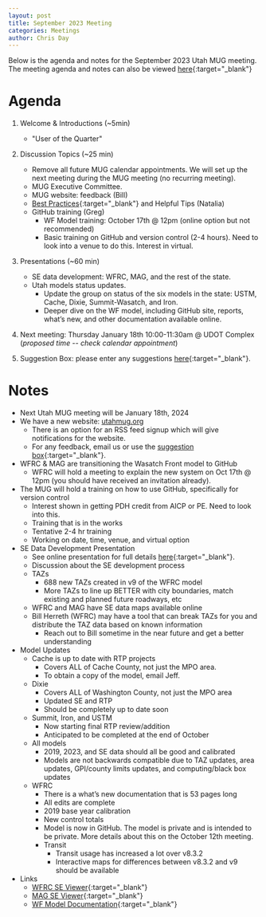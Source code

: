 ```yaml
---
layout: post
title: September 2023 Meeting
categories: Meetings
author: Chris Day
---
```


Below is the agenda and notes for the September 2023 Utah MUG meeting. The meeting agenda and notes can also be viewed [here](https://docs.google.com/document/d/1INjGpaTnoyNo5jwV2wH1SD8sooiiuDyAiZdpoRF9ekA/edit){:target="_blank"}

# Agenda

1. Welcome & Introductions (~5min)
   - "User of the Quarter"

2. Discussion Topics (~25 min)

   - Remove all future MUG calendar appointments. We will set up the next meeting during the MUG meeting (no recurring meeting).
   - MUG Executive Committee.
   - MUG website: feedback (Bill)
   - [Best Practices](https://docs.google.com/spreadsheets/d/1chQ7D8hAQuFVv478rdDLal3MjjM0R-zsp9aYvOIezrE/edit#gid=0){:target="_blank"} and Helpful Tips (Natalia)
   - GitHub training (Greg)
      - WF Model training: October 17th @ 12pm (online option but not recommended)
      - Basic training on GitHub and version control (2-4 hours). Need to look into a venue to do this. Interest in virtual. 

3. Presentations (~60 min)
    
   - SE data development: WFRC, MAG, and the rest of the state.
   - Utah models status updates.
      - Update the group on status of the six models in the state: USTM, Cache, Dixie, Summit-Wasatch, and Iron.
      - Deeper dive on the WF model, including GitHub site, reports, what’s new, and other documentation available online.

4. Next meeting: Thursday January 18th 10:00-11:30am @ UDOT Complex (*proposed time -- check calendar appointment*)

5. Suggestion Box: please enter any suggestions [here](https://docs.google.com/forms/d/e/1FAIpQLSeDrhBnu1zuc2MvGWOlZ1q85KSoE-NXFUH-Oc9id567GtV6Ow/viewform){:target="_blank"}. 

# Notes

- Next Utah MUG meeting will be January 18th, 2024
- We have a new website: [utahmug.org](https://utahmug.org/)
   - There is an option for an RSS feed signup which will give notifications for the website.
   - For any feedback, email us or use the [suggestion box](https://docs.google.com/forms/d/e/1FAIpQLSeDrhBnu1zuc2MvGWOlZ1q85KSoE-NXFUH-Oc9id567GtV6Ow/viewform){:target="_blank"}.
- WFRC & MAG are transitioning the Wasatch Front model to GitHub
   - WFRC will hold a meeting to explain the new system on Oct 17th @ 12pm (you should have received an invitation already).
- The MUG will hold a training on how to use GitHub, specifically for version control
   - Interest shown in getting PDH credit from AICP or PE. Need to look into this.
   - Training that is in the works
   - Tentative 2-4 hr training
   - Working on date, time, venue, and virtual option
- SE Data Development Presentation
   - See online presentation for full details [here](https://docs.google.com/presentation/d/1115Fp97oPomuwhXzqj0yGPV3The5uPWlI1Jp2whvnhM/edit#slide=id.p){:target="_blank"}.
   - Discussion about the SE development process
   - TAZs
      - 688 new TAZs created in v9 of the WFRC model
      - More TAZs to line up BETTER with city boundaries, match existing and planned future roadways, etc
   - WFRC and MAG have SE data maps available online
   - Bill Herreth (WFRC) may have a tool that can break TAZs for you and distribute the TAZ data based on known information
      - Reach out to Bill sometime in the near future and get a better understanding
- Model Updates
   - Cache is up to date with RTP projects
      - Covers ALL of Cache County, not just the MPO area.
      - To obtain a copy of the model, email Jeff.
   - Dixie
      - Covers ALL of Washington County, not just the MPO area
      - Updated SE and RTP
      - Should be completely up to date soon
   - Summit, Iron, and USTM
      - Now starting final RTP review/addition
      - Anticipated to be completed at the end of October
   - All models
      - 2019, 2023, and SE data should all be good and calibrated
      - Models are not backwards compatible due to TAZ updates, area updates, GPI/county limits updates, and computing/black box updates
   - WFRC
      - There is a what’s new documentation that is 53 pages long
      - All edits are complete
      - 2019 base year calibration
      - New control totals
      - Model is now in GitHub. The model is private and is intended to be private. More details about this on the October 12th meeting.
      - Transit
         - Transit usage has increased a lot over v8.3.2
         - Interactive maps for differences between v8.3.2 and v9 should be available
- Links
   - [WFRC SE Viewer](https://wfrc.org/household-job-forecast-map/){:target="_blank"}
   - [MAG SE Viewer](https://mountainland.maps.arcgis.com/apps/dashboards/0a544d3da4714db2afdb9460d47275ab){:target="_blank"}
   - [WF Model Documentation](https://wfrc.org/wftdm-docs/){:target="_blank"}






